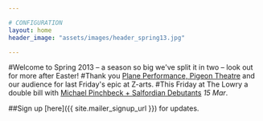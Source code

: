 ```yaml
---

# CONFIGURATION
layout: home
header_image: "assets/images/header_spring13.jpg"

---
```


#Welcome to Spring 2013 – a season so big we've split it in two – look out for more after Easter!
#Thank you [Plane Performance, Pigeon Theatre](/current/2013-springsummer/pp/index.html) and our audience for last Friday's epic at Z-arts.
#This Friday at The Lowry a double bill with [Michael Pinchbeck + Salfordian Debutants](/current/2013-springsummer/index.html) *15 Mar*.

##Sign up [here]({{ site.mailer_signup_url }}) for updates.
